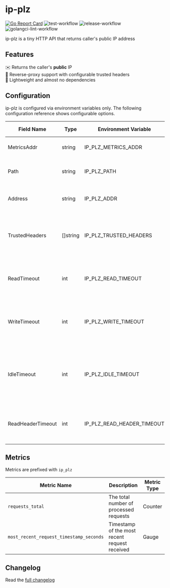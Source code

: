 # ip-plz
[![Go Report Card](https://goreportcard.com/badge/github.com/soerenschneider/ip-plz)](https://goreportcard.com/report/github.com/soerenschneider/ip-plz)
![test-workflow](https://github.com/soerenschneider/ip-plz/actions/workflows/test.yaml/badge.svg)
![release-workflow](https://github.com/soerenschneider/ip-plz/actions/workflows/release-container.yaml/badge.svg)
![golangci-lint-workflow](https://github.com/soerenschneider/ip-plz/actions/workflows/golangci-lint.yaml/badge.svg)

ip-plz is a tiny HTTP API that returns caller's public IP address

## Features

✉️ Returns the caller's **public** IP<br/>
🔀 Reverse-proxy support with configurable trusted headers<br/>
🪽 Lightweight and almost no dependencies<br/>

## Configuration

ip-plz is configured via environment variables only. The following configuration reference shows configurable options.

| Field Name        | Type      | Environment Variable       | Description                                                                                             | Default Value |
|-------------------|-----------|----------------------------|---------------------------------------------------------------------------------------------------------|---------------|
| MetricsAddr       | string    | IP_PLZ_METRICS_ADDR        | The address for serving metrics.                                                                        | ":9191"       |
| Path              | string    | IP_PLZ_PATH                | The path where the service is available.                                                                | "/ip-plz"     |
| Address           | string    | IP_PLZ_ADDR                | The network address to bind the service to.                                                             | ":8080"       |
| TrustedHeaders    | []string  | IP_PLZ_TRUSTED_HEADERS     | A list of trusted HTTP headers (comma-separated in the environment).                                    | -             |
| ReadTimeout       | int       | IP_PLZ_READ_TIMEOUT        | Maximum duration for reading the entire request, in seconds.                                            | 1 second      |
| WriteTimeout      | int       | IP_PLZ_WRITE_TIMEOUT       | Maximum duration for writing the response back to the client, in seconds.                               | 1 second      |
| IdleTimeout       | int       | IP_PLZ_IDLE_TIMEOUT        | Maximum duration the server should wait for the next request when no connections are active, in seconds. | 5 seconds     |
| ReadHeaderTimeout | int       | IP_PLZ_READ_HEADER_TIMEOUT | Maximum duration for reading the request headers, in seconds.                                           | 2 seconds     |

## Metrics

Metrics are prefixed with `ip_plz`

| Metric Name                             | Description                                   | Metric Type |
|-----------------------------------------|-----------------------------------------------|-------------|
| `requests_total`                        | The total number of processed requests        | Counter     |
| `most_recent_request_timestamp_seconds` | Timestamp of the most recent request received | Gauge       |


## Changelog
Read the [full changelog](CHANGELOG.md)
